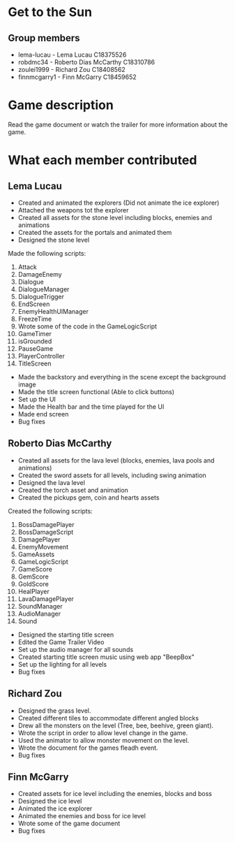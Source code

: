 # Get to the Sun

## Group members

- lema-lucau - Lema Lucau C18375526
- robdmc34 - Roberto Dias McCarthy C18310786
- zoulei1999 - Richard Zou C18408562
- finnmcgarry1 - Finn McGarry C18459652

# Game description

Read the game document or watch the trailer for more information about the game.

# What each member contributed

## Lema Lucau
- Created and animated the explorers (Did not animate the ice explorer)
- Attached the weapons tot the explorer
- Created all assets for the stone level including blocks, enemies and animations
- Created the assets for the portals and animated them
- Designed the stone level

Made the following scripts:
1. Attack
2. DamageEnemy
3. Dialogue
4. DialogueManager
5. DialogueTrigger
6. EndScreen
7. EnemyHealthUIManager
8. FreezeTime
9. Wrote some of the code in the GameLogicScript
10. GameTimer
11. isGrounded
12. PauseGame
13. PlayerController
14. TitleScreen

- Made the backstory and everything in the scene except the background image
- Made the title screen functional (Able to click buttons)
- Set up the UI
- Made the Health bar and the time played for the UI
- Made end screen
- Bug fixes

## Roberto Dias McCarthy

-	Created all assets for the lava level (blocks, enemies, lava pools and animations)
-	Created the sword assets for all levels, including swing animation
-	Designed the lava level
-	Created the torch asset and animation
-	Created the pickups gem, coin and hearts assets

Created the following scripts:
1. BossDamagePlayer
2. BossDamageScript
3. DamagePlayer
4. EnemyMovement
5. GameAssets
6. GameLogicScript
7. GameScore
8. GemScore
9. GoldScore
10. HealPlayer
11. LavaDamagePlayer
12. SoundManager
13. AudioManager
14. Sound

-	Designed the starting title screen
-	Edited the Game Trailer Video
-	Set up the audio manager for all sounds
-	Created starting title screen music using web app "BeepBox"
-	Set up the lighting for all levels 
- Bug fixes

## Richard Zou

- Designed the grass level.
- Created different tiles to accommodate different angled blocks
- Drew all the monsters on the level (Tree, bee, beehive, green giant).
- Wrote the script in order to allow level change in the game.
- Used the animator to allow monster movement on the level.
- Wrote the document for the games fleadh event.
- Bug fixes

## Finn McGarry

- Created assets for ice level including the enemies, blocks and boss
- Designed the ice level
- Animated the ice explorer
- Animated the enemies and boss for ice level
- Wrote some of the game document
- Bug fixes
